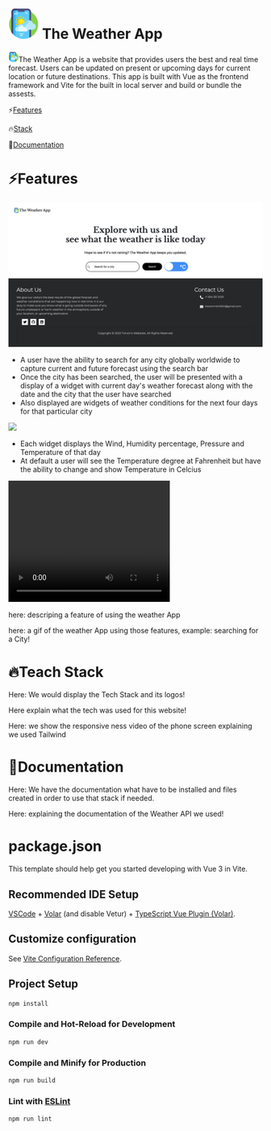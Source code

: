 <!-- First The App logo and This is where the name of the Website should be -->
# <img style="height: 60px;" src="/public/weather-app.png"> The Weather App
 
<!-- Underneath, we will have the description of our website, explaninng  -->
<img style="height: 20px;" src="/public/weather-app.png">The Weather App is a website that provides users the best and real time forecast. Users can be  updated on present or upcoming days for current location or future destinations.  This app is built with Vue as the frontend framework and Vite for the built in local server and build or bundle the assests.

<!-- here: have the table of contents: a logo infront the the name of content we show. -->
⚡️[Features](https://github.com/tremitch504/The-Weather-App#features)<br /> 

🔥[Stack](https://github.com/tremitch504/The-Weather-App#Tech-Stack)<br /> 

📖[Documentation](https://github.com/tremitch504/The-Weather-App#Documentation)<br /> 






# ⚡️Features
<!-- here: Show the website in full screen version screenshot --> 
<img src="/public/TheWeatherAppFS.png">

<ul>
<li>A user have the ability to search for any city globally worldwide to capture current and future forecast using the search bar</li>
<li>Once the city has been searched, the user will be presented with a display of a widget with current day's weather forecast along with the date and the city that the user have searched</li>
<li>Also displayed are widgets of weather conditions for the next four days for that particular city</li>
</ul>


![](/public/weatherAppFS.GIF)
<ul>
<li>Each widget displays the Wind, Humidity percentage, Pressure and Temperature of that day </li>

<li>At default a user will see the Temperature degree at Fahrenheit but have the ability to change and show Temperature in Celcius</li>
 </ul>

 
<video width="320" height="240" controls>
  <source src="/public/weatherAppFSdemo.mov" type="video/mp4">
</video>

here: descriping a feature of using the weather App

here: a gif of the weather App using those features, example: searching for a City!

# 🔥Teach Stack
Here: We would display the Tech Stack and its logos!

Here explain what the tech was used for this website!

Here: we show the responsive ness video of the phone screen explaining we used Tailwind

# 📖Documentation
Here: We have the documentation what have to be installed and files created in order to use that stack if needed.


Here: explaining the documentation of the Weather API we used!









# package.json

This template should help get you started developing with Vue 3 in Vite.

## Recommended IDE Setup

[VSCode](https://code.visualstudio.com/) + [Volar](https://marketplace.visualstudio.com/items?itemName=Vue.volar) (and disable Vetur) + [TypeScript Vue Plugin (Volar)](https://marketplace.visualstudio.com/items?itemName=Vue.vscode-typescript-vue-plugin).

## Customize configuration

See [Vite Configuration Reference](https://vitejs.dev/config/).

## Project Setup

```sh
npm install
```

### Compile and Hot-Reload for Development

```sh
npm run dev
```

### Compile and Minify for Production

```sh
npm run build
```

### Lint with [ESLint](https://eslint.org/)

```sh
npm run lint
```
